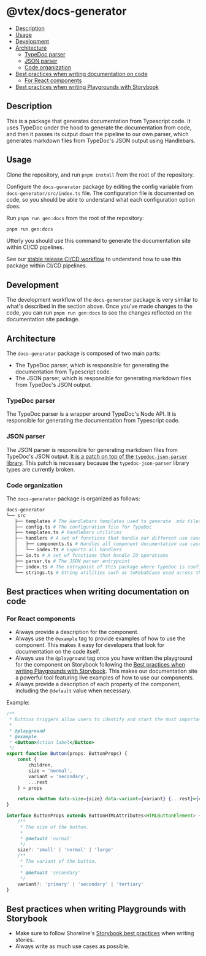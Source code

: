 # @vtex/docs-generator <!-- omit in toc -->

- [Description](#description)
- [Usage](#usage)
- [Development](#development)
- [Architecture](#architecture)
  - [TypeDoc parser](#typedoc-parser)
  - [JSON parser](#json-parser)
  - [Code organization](#code-organization)
- [Best practices when writing documentation on code](#best-practices-when-writing-documentation-on-code)
  - [For React components](#for-react-components)
- [Best practices when writing Playgrounds with Storybook](#best-practices-when-writing-playgrounds-with-storybook)

## Description

This is a package that generates documentation from Typescript code. It uses TypeDoc under the hood to generate the documentation from code, and then it passes its output down the pipeline to our own parser, which generates markdown files from TypeDoc's JSON output using Handlebars.

## Usage

Clone the repository, and run `pnpm install` from the root of the repository.

Configure the `docs-generator` package by editing the config variable from `docs-generator/src/index.ts` file. The configuration file is documented on code, so you should be able to understand what each configuration option does.

Run `pnpm run gen:docs` from the root of the repository:

```sh
pnpm run gen:docs
```

Utterly you should use this command to generate the documentation site within CI/CD pipelines.

See our [stable release CI/CD workflow](../../.github/workflows/stable-release.yml) to understand how to use this package within CI/CD pipelines.

## Development

The development workflow of the `docs-generator` package is very similar to what's described in the section above. Once you've made changes to the code, you can run `pnpm run gen:docs` to see the changes reflected on the documentation site package.

## Architecture

The `docs-generator` package is composed of two main parts:

- The TypeDoc parser, which is responsible for generating the documentation from Typescript code.
- The JSON parser, which is responsible for generating markdown files from TypeDoc's JSON output.

### TypeDoc parser

The TypeDoc parser is a wrapper around TypeDoc's Node API. It is responsible for generating the documentation from Typescript code.

### JSON parser

The JSON parser is responsible for generating markdown files from TypeDoc's JSON output. [It is a patch on top of the `typedoc-json-parser` library](../../patches/typedoc-json-parser@9.0.1.patch). This patch is necessary because the `typedoc-json-parser` library types are currently broken.

### Code organization

The `docs-generator` package is organized as follows:

```bash
docs-generator
└── src
   ├── templates # The Handlebars templates used to generate .mdx files
   ├── config.ts # The configuration file for TypeDoc
   ├── templates.ts # Handlebars utilities
   ├── handlers # A set of functions that handle our different use cases
   │   ├── components.ts # Handles all component documentation use cases
   │   └── index.ts # Exports all handlers
   ├── io.ts # A set of functions that handle IO operations
   ├── parser.ts # The JSON parser entrypoint
   ├── index.ts # The entrypoint of this package where TypeDoc is configured, executed and its output is passed down the pipeline to our JSON parser
   └── strings.ts # String utilities such as toKebabCase used across the package
```

## Best practices when writing documentation on code

### For React components

- Always provide a description for the component.
- Always use the `@example` tag to provide examples of how to use the component. This makes it easy for developers that look for documentation on the code itself.
- Always use the `@playground` tag once you have written the playground for the component on Storybook following the [Best practices when writing Playgrounds with Storybook](#best-practices-when-writing-playgrounds-with-torybook). This makes our documentation site a powerful tool featuring live examples of how to use our components.
- Always provide a description of each property of the component, including the `@default` value when necessary.

Example:

```jsx
/**
 * Buttons triggers allow users to identify and start the most important actions in a container.
 *
 * @playground
 * @example
 * <Button>Action label</Button>
 */
export function Button(props: ButtonProps) {
    const {
        children,
        size = 'normal',
        variant = 'secondary',
        ...rest
    } = props

    return <button data-size={size} data-variant={variant} {...rest}>{children}</button>
}

interface ButtonProps extends ButtonHTMLAttributes<HTMLButtonElement> {
    /**
     * The size of the button.
     *
     * @default 'normal'
     */
    size?: 'small' | 'normal' | 'large'
    /**
     * The variant of the button.
     *
     * @default 'secondary'
     */
    variant?: 'primary' | 'secondary' | 'tertiary'
}
```

## Best practices when writing Playgrounds with Storybook

- Make sure to follow Shoreline's [Storybook best practices](https://github.com/vtex/shoreline/issues/1455) when writing stories.
- Always write as much use cases as possible.
